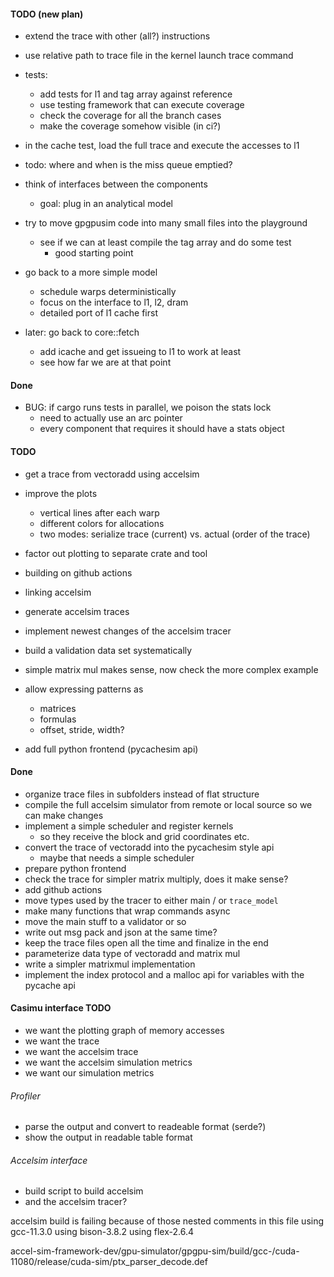 #### TODO (new plan)
- extend the trace with other (all?) instructions
- use relative path to trace file in the kernel launch trace command

- tests:
  - add tests for l1 and tag array against reference
  - use testing framework that can execute coverage
  - check the coverage for all the branch cases
  - make the coverage somehow visible (in ci?)


- in the cache test, load the full trace and execute the accesses to l1
 - todo: where and when is the miss queue emptied? 

- think of interfaces between the components
  - goal: plug in an analytical model

- try to move gpgpusim code into many small files into the playground
  - see if we can at least compile the tag array and do some test 
    - good starting point

- go back to a more simple model
  - schedule warps deterministically
  - focus on the interface to l1, l2, dram
  - detailed port of l1 cache first

- later: go back to core::fetch
  - add icache and get issueing to l1 to work at least
  - see how far we are at that point

#### Done
- BUG: if cargo runs tests in parallel, we poison the stats lock
  - need to actually use an arc pointer
  - every component that requires it should have a stats object

#### TODO
- get a trace from vectoradd using accelsim

- improve the plots
    - vertical lines after each warp
    - different colors for allocations
    - two modes: serialize trace (current) vs. actual (order of the trace)

- factor out plotting to separate crate and tool
- building on github actions
- linking accelsim
- generate accelsim traces
- implement newest changes of the accelsim tracer
- build a validation data set systematically

- simple matrix mul makes sense, now check the more complex example
- allow expressing patterns as
  - matrices
  - formulas
  - offset, stride, width?
- add full python frontend (pycachesim api)

#### Done
- organize trace files in subfolders instead of flat structure
- compile the full accelsim simulator from remote or local source so we can make changes
- implement a simple scheduler and register kernels
  - so they receive the block and grid coordinates etc.
- convert the trace of vectoradd into the pycachesim style api
  - maybe that needs a simple scheduler
- prepare python frontend
- check the trace for simpler matrix multiply, does it make sense?
- add github actions
- move types used by the tracer to either main / or `trace_model`
- make many functions that wrap commands async
- move the main stuff to a validator or so
- write out msg pack and json at the same time?
- keep the trace files open all the time and finalize in the end
- parameterize data type of vectoradd and matrix mul
- write a simpler matrixmul implementation
- implement the index protocol and a malloc api for variables with the pycache api

#### Casimu interface TODO
- we want the plotting graph of memory accesses
- we want the trace
- we want the accelsim trace 
- we want the accelsim simulation metrics 
- we want our simulation metrics

###### Profiler
- parse the output and convert to readeable format (serde?)
- show the output in readable table format

###### Accelsim interface
- build script to build accelsim
- and the accelsim tracer?


accelsim build is failing because of those nested comments in this file
using gcc-11.3.0
using bison-3.8.2
using flex-2.6.4

accel-sim-framework-dev/gpu-simulator/gpgpu-sim/build/gcc-/cuda-11080/release/cuda-sim/ptx_parser_decode.def
